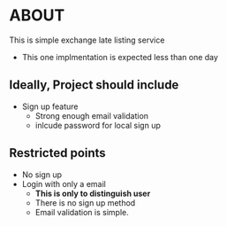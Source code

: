 # ABOUT

This is simple exchange late listing service
- This one implmentation is expected less than one day

## Ideally, Project should include
- Sign up feature
  - Strong enough email validation
  - inlcude password for local sign up 
  

## Restricted points
- No sign up
- Login with only a email
  - **This is only to distinguish user**
  - There is no sign up method
  - Email validation is simple. 